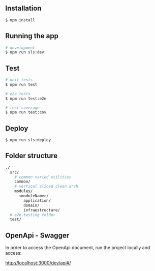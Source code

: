 ## Installation

```bash
$ npm install
```

## Running the app

```bash
# development
$ npm run sls:dev
```

## Test

```bash
# unit tests
$ npm run test

# e2e tests
$ npm run test:e2e

# test coverage
$ npm run test:cov
```

## Deploy

```bash
$ npm run sls:deploy
```

## Folder structure

```bash
./
  src/
    # common varied utilities
    common/
    # vertical sliced clean arch
    modules/
      <moduleName>/
        application/
        domain/
        infraestructure/
  # e2e testing folder
  test/
```

## OpenApi - Swagger

In order to access the OpenApi document, run the project locally and access:

[http://localhost:3000/dev/api#/](http://localhost:3000/dev/api#/)
